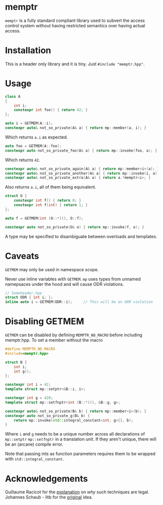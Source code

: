 # memptr

`memptr` is a fully standard compliant library used to subvert the access control system without having restricted semantics over having actual access.

# Installation

This is a header only library and it is tiny. Just `#include "memptr.hpp"`.

# Usage

````c++
class A
{
    int i;
    constexpr int foo() { return 42; }
};

auto i = GETMEM(A::i);
constexpr auto& not_so_private(A& a) { return mp::member(a, i); }
````

Which returns `a.i` as expected.

````c++
auto foo = GETMEM(A::foo);
constexpr auto not_so_private_foo(A& a) { return mp::invoke(foo, a); }
````

Which returns `42`.

````c++
constexpr auto& not_so_private_again(A& a) { return mp::member<i>(a); }
constexpr auto& not_so_private_another(A& a) { return mp::invoke(i, a); }
constexpr auto& not_so_private_extra(A& a) { return a.*memptr<i>; }
````

Also returns `a.i`, all of them being equivalent.

````c++
struct O {
    constexpr int f() { return 0; }
    constexpr int f(int) { return 1; }
};

auto f = GETMEM(int (O::*)(), O::f);

constexpr auto not_so_private(O& o) { return mp::invoke(f, o); }
````

A type may be specified to disambiguate between overloads and templates.

# Caveats

`GETMEM` may only be used in namespace scope.

Never use inline variables with `GETMEM`. `mp` uses types from unnamed namepsaces
under the hood and will cause ODR violations.

````c++
// Someheader.hpp
struct ODR { int i; };
inline auto i = GETMEM(ODR::i);     // This will be an ODR violation
````

# Disabling GETMEM

`GETMEM` can be disabled by defining `MEMPTR_NO_MACRO` before including memptr.hpp.
To set a member without the macro

````c++
#define MEMPTR_NO_MACRO
#include<memptr.hpp>

struct B {
    int i;
    int g();
};

constexpr int i = 42;
template struct mp::setptr<&B::i, i>;

constexpr int g = 420;
template struct mp::setfnptr<int (B::*)(), &B::g, g>;

constexpr auto& not_so_private(B& b) { return mp::member<i>(b); }
constexpr auto not_so_private_g(B& b) {
    return mp::invoke(std::integral_constant<int, g>{}, b);
}
````

Where `i` and `g` needs to be a unique number across all declarations of `mp::setptr`
`mp::setfnptr` in a translation unit. If they aren't unique, there will be an
(arcane) compile error.

Note that passing ints as function parameters requires them to be wrapped with
 `std::integral_constant`.

# Acknowledgements
Guillaume Racicot for the [explanation](https://stackoverflow.com/questions/54909496/access-control-in-template-parameters) on _why_ such techniques are legal.  
Johannes Schaub - litb for the [original](http://bloglitb.blogspot.com/2010/07/access-to-private-members-thats-easy.html) idea.
